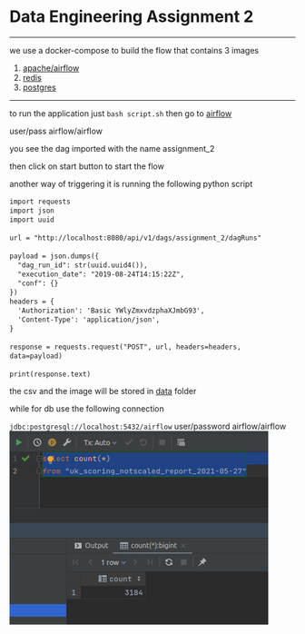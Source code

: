 # Data Engineering Assignment 2

***

we use a docker-compose to build the flow that contains 3 images

1. [apache/airflow](https://hub.docker.com/r/apache/airflow)
2. [redis](https://hub.docker.com/_/redis)
3. [postgres](https://hub.docker.com/_/postgres)

***
to run the application just `bash script.sh` then go to [airflow](http://localhost:8080)

user/pass airflow/airflow

you see the dag imported with the name assignment_2

then click on start button to start the flow

another way of triggering it is running the following python script

```
import requests
import json
import uuid

url = "http://localhost:8080/api/v1/dags/assignment_2/dagRuns"

payload = json.dumps({
  "dag_run_id": str(uuid.uuid4()),
  "execution_date": "2019-08-24T14:15:22Z",
  "conf": {}
})
headers = {
  'Authorization': 'Basic YWlyZmxvdzphaXJmbG93',
  'Content-Type': 'application/json',
}

response = requests.request("POST", url, headers=headers, data=payload)

print(response.text)

```
the csv and the image will be stored in [data](./data) folder

while for db use the following connection

`jdbc:postgresql://localhost:5432/airflow`
user/password airflow/airflow
![postgres](postgres.png)